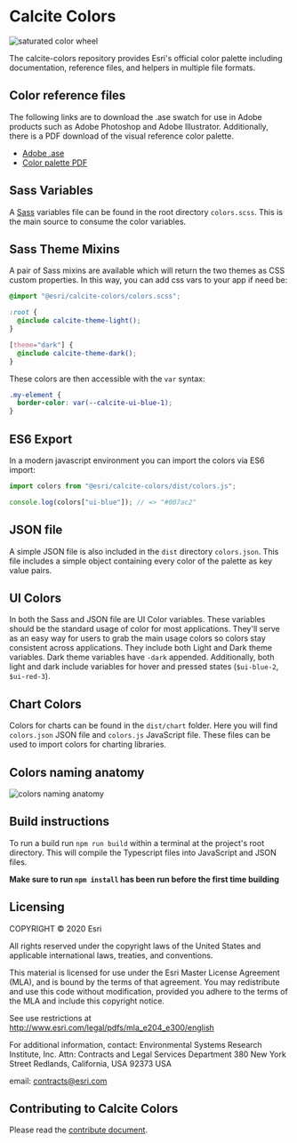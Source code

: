 # Calcite Colors

![saturated color wheel](https://raw.githubusercontent.com/Esri/calcite-colors/master/resources/saturated-graph.png)

The calcite-colors repository provides Esri's official color palette including documentation, reference files, and helpers in multiple file formats.

## Color reference files

The following links are to download the .ase swatch for use in Adobe products such as Adobe Photoshop and Adobe Illustrator. Additionally, there is a PDF download of the visual reference color palette.

- [Adobe .ase](https://github.com/Esri/calcite-colors/raw/master/resources/colors.ase)
- [Color palette PDF](https://github.com/Esri/calcite-colors/raw/master/resources/colors.pdf)

## Sass Variables

A [Sass](http://sass-lang.com/) variables file can be found in the root directory `colors.scss`. This is the main source to consume the color variables.

## Sass Theme Mixins

A pair of Sass mixins are available which will return the two themes as CSS custom properties. In this way, you can add css vars to your app if need be:

```scss
@import "@esri/calcite-colors/colors.scss";

:root {
  @include calcite-theme-light();
}

[theme="dark"] {
  @include calcite-theme-dark();
}
```

These colors are then accessible with the `var` syntax:

```css
.my-element {
  border-color: var(--calcite-ui-blue-1);
}
```

## ES6 Export

In a modern javascript environment you can import the colors via ES6 import:

```js
import colors from "@esri/calcite-colors/dist/colors.js";

console.log(colors["ui-blue"]); // => "#007ac2"
```

## JSON file

A simple JSON file is also included in the `dist` directory `colors.json`. This file includes a simple object containing every color of the palette as key value pairs.

## UI Colors

In both the Sass and JSON file are UI Color variables. These variables should be the standard usage of color for most applications. They'll serve as an easy way for users to grab the main usage colors so colors stay consistent across applications. They include both Light and Dark theme variables. Dark theme variables have `-dark` appended. Additionally, both light and dark include variables for hover and pressed states (`$ui-blue-2`, `$ui-red-3`).

## Chart Colors

Colors for charts can be found in the `dist/chart` folder. Here you will find `colors.json` JSON file and `colors.js` JavaScript file. These files can be used to import colors for charting libraries.

## Colors naming anatomy

![colors naming anatomy](https://raw.githubusercontent.com/Esri/calcite-colors/master/resources/colors-naming-anatomy.png)

## Build instructions

To run a build run `npm run build` within a terminal at the project's root directory. This will compile the Typescript files into JavaScript and JSON files.

**Make sure to run `npm install` has been run before the first time building**

## Licensing

COPYRIGHT © 2020 Esri

All rights reserved under the copyright laws of the United States
and applicable international laws, treaties, and conventions.

This material is licensed for use under the Esri Master License
Agreement (MLA), and is bound by the terms of that agreement.
You may redistribute and use this code without modification,
provided you adhere to the terms of the MLA and include this
copyright notice.

See use restrictions at http://www.esri.com/legal/pdfs/mla_e204_e300/english

For additional information, contact:
Environmental Systems Research Institute, Inc.
Attn: Contracts and Legal Services Department
380 New York Street
Redlands, California, USA 92373
USA

email: contracts@esri.com

## Contributing to Calcite Colors

Please read the [contribute document](CONTRIBUTE.md).
